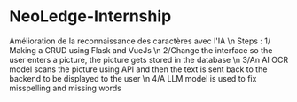 # NeoLedge-Internship
Amélioration de la reconnaissance des caractères avec l'IA \n
Steps : 1/ Making a CRUD using Flask and VueJs \n
2/Change the interface so the user enters a picture, the picture gets stored in the database \n
3/An AI OCR model scans the picture using API and then the text is sent back to the backend to be displayed to the user \n
4/A LLM model is used to fix misspelling and missing words
